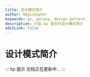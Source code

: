 ```yaml
---
title: 设计模式简介
author: MagicGopher
keywords: go, golang, design pattern
description: 介绍 Go 语言的设计模式简介
editLink: false
---
```


# 设计模式简介

::: tip 提示
文档正在更新中...
:::